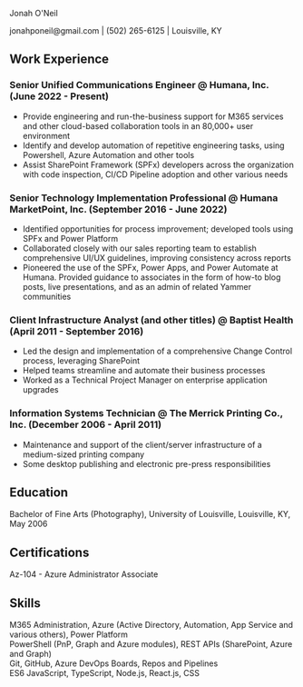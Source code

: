 <link rel="stylesheet" type="text/css" href="resume.css">

<span class="name">Jonah O'Neil</span>

<span class="info">
jonahponeil@gmail.com | (502) 265-6125 | Louisville, KY
</span>

## Work Experience
### Senior Unified Communications Engineer @ Humana, Inc. (June 2022 - Present)
- Provide engineering and run-the-business support for M365 services and other cloud-based collaboration tools in an 80,000+ user environment
- Identify and develop automation of repetitive engineering tasks, using Powershell, Azure Automation and other tools
- Assist SharePoint Framework (SPFx) developers across the organization with code inspection, CI/CD Pipeline adoption and other various needs
           
### Senior Technology Implementation Professional @ Humana MarketPoint, Inc. (September 2016 - June 2022)
- Identified opportunities for process improvement; developed tools using SPFx and Power Platform
- Collaborated closely with our sales reporting team to establish comprehensive UI/UX guidelines, improving consistency across reports
- Pioneered the use of the SPFx, Power Apps, and Power Automate at Humana. Provided guidance to associates in the form of how-to blog posts, live presentations, and as an admin of related Yammer communities
    
### Client Infrastructure Analyst (and other titles) @ Baptist Health (April 2011 - September 2016)
- Led the design and implementation of a comprehensive Change Control process, leveraging SharePoint
- Helped teams streamline and automate their business processes
- Worked as a Technical Project Manager on enterprise application upgrades
    
### Information Systems Technician @ The Merrick Printing Co., Inc. (December 2006 - April 2011)
- Maintenance and support of the client/server infrastructure of a medium-sized printing company
- Some desktop publishing and electronic pre-press responsibilities
    
## Education
Bachelor of Fine Arts (Photography), University of Louisville, Louisville, KY, May 2006
## Certifications
Az-104 - Azure Administrator Associate
## Skills
M365 Administration, Azure (Active Directory, Automation, App Service and various others), Power Platform  
PowerShell (PnP, Graph and Azure modules), REST APIs (SharePoint, Azure and Graph)  
Git, GitHub, Azure DevOps Boards, Repos and Pipelines  
ES6 JavaScript, TypeScript, Node.js, React.js, CSS  

<!-- Detail checks: 1. No period for each bullet; 2. Past tense for previous work; 3. Present tense for current work; 4. Spell check passed; 5. Grammarly check passed; 6. Sync with Linkedin; 7. Check paper format -->
